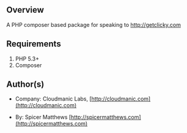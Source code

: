 ## Overview

A PHP composer based package for speaking to http://getclicky.com


## Requirements

1. PHP 5.3+
2. Composer

## Author(s) 

* Company: Cloudmanic Labs, [http://cloudmanic.com](http://cloudmanic.com)

* By: Spicer Matthews [http://spicermatthews.com](http://spicermatthews.com)